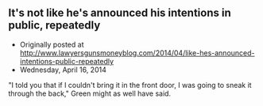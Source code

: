 ## It's not like he's announced his intentions in public, repeatedly

 * Originally posted at http://www.lawyersgunsmoneyblog.com/2014/04/like-hes-announced-intentions-public-repeatedly
 * Wednesday, April 16, 2014

"I told you that if I couldn't bring it in the front door, I was going to sneak it through the back," Green might as well have said.